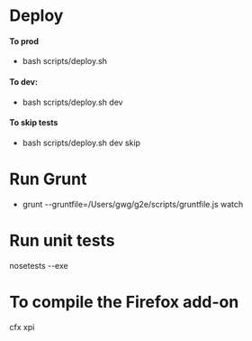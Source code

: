 # Deploy

#### To prod
- bash scripts/deploy.sh

#### To dev:
- bash scripts/deploy.sh dev

#### To skip tests
- bash scripts/deploy.sh dev skip

# Run Grunt
- grunt --gruntfile=/Users/gwg/g2e/scripts/gruntfile.js watch

# Run unit tests 
nosetests --exe

# To compile the Firefox add-on
cfx xpi
